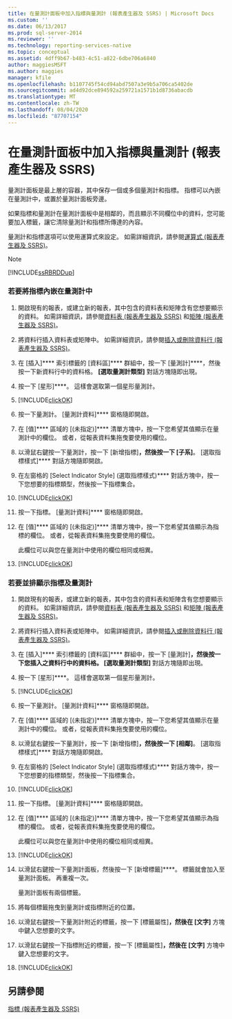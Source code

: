 ```yaml
---
title: 在量測計面板中加入指標與量測計 (報表產生器及 SSRS) | Microsoft Docs
ms.custom: ''
ms.date: 06/13/2017
ms.prod: sql-server-2014
ms.reviewer: ''
ms.technology: reporting-services-native
ms.topic: conceptual
ms.assetid: 4dff9b67-b483-4c51-a822-6dbe706a6840
author: maggiesMSFT
ms.author: maggies
manager: kfile
ms.openlocfilehash: b1107745f54cd94abd7507a3e9b5a706ca5402de
ms.sourcegitcommit: ad4d92dce894592a259721a1571b1d8736abacdb
ms.translationtype: MT
ms.contentlocale: zh-TW
ms.lasthandoff: 08/04/2020
ms.locfileid: "87707154"
---
```

# <a name="include-indicators-and-gauges-in-a-gauge-panel-report-builder-and-ssrs"></a>在量測計面板中加入指標與量測計 (報表產生器及 SSRS)
  量測計面板是最上層的容器，其中保存一個或多個量測計和指標。 指標可以內嵌在量測計中，或置於量測計面板旁邊。  
  
 如果指標和量測計在量測計面板中是相鄰的，而且顯示不同欄位中的資料，您可能要加入標籤，讓它清除量測計和指標所傳達的內容。  
  
 量測計和指標選項可以使用運算式來設定。 如需詳細資訊，請參閱[運算式 &#40;報表產生器及 SSRS&#41;](expressions-report-builder-and-ssrs.md)。  
  
> [!NOTE]  
>  [!INCLUDE[ssRBRDDup](../../includes/ssrbrddup-md.md)]  
  
### <a name="to-embed-an-indicator-in-a-gauge"></a>若要將指標內嵌在量測計中  
  
1.  開啟現有的報表，或建立新的報表，其中包含的資料表和矩陣含有您想要顯示的資料。 如需詳細資訊，請參閱[資料表 &#40;報表產生器及 SSRS&#41;](tables-report-builder-and-ssrs.md) 和[矩陣 &#40;報表產生器及 SSRS&#41;](create-a-matrix-report-builder-and-ssrs.md)。  
  
2.  將資料行插入資料表或矩陣中。 如需詳細資訊，請參閱[插入或刪除資料行 &#40;報表產生器及 SSRS&#41;](insert-or-delete-a-column-report-builder-and-ssrs.md)。  
  
3.  在 [插入]**** 索引標籤的 [資料區]**** 群組中，按一下 [量測計]****，然後按一下新資料行中的資料格。 **[選取量測計類型]** 對話方塊隨即出現。  
  
4.  按一下 [星形]****。 這樣會選取第一個星形量測計。  
  
5.  [!INCLUDE[clickOK](../../../includes/clickok-md.md)]  
  
6.  按一下量測計。 [量測計資料]**** 窗格隨即開啟。  
  
7.  在 [值]**** 區域的 [(未指定)]**** 清單方塊中，按一下您希望其值顯示在量測計中的欄位。 或者，從報表資料集拖曳要使用的欄位。  
  
8.  以滑鼠右鍵按一下量測計，按一下 [新增指標]****，然後按一下 [子系]****。 [選取指標樣式]**** 對話方塊隨即開啟。  
  
9. 在左窗格的 [Select Indicator Style] (選取指標樣式)**** 對話方塊中，按一下您想要的指標類型，然後按一下指標集合。  
  
10. [!INCLUDE[clickOK](../../../includes/clickok-md.md)]  
  
11. 按一下指標。 [量測計資料]**** 窗格隨即開啟。  
  
12. 在 [值]**** 區域的 [(未指定)]**** 清單方塊中，按一下您希望其值顯示為指標的欄位。 或者，從報表資料集拖曳要使用的欄位。  
  
     此欄位可以與您在量測計中使用的欄位相同或相異。  
  
13. [!INCLUDE[clickOK](../../../includes/clickok-md.md)]  
  
### <a name="to-show-an-indicator-and-gauge-side-by-side"></a>若要並排顯示指標及量測計  
  
1.  開啟現有的報表，或建立新的報表，其中包含的資料表和矩陣含有您想要顯示的資料。 如需詳細資訊，請參閱[資料表 &#40;報表產生器及 SSRS&#41;](tables-report-builder-and-ssrs.md) 和[矩陣 &#40;報表產生器及 SSRS&#41;](create-a-matrix-report-builder-and-ssrs.md)。  
  
2.  將資料行插入資料表或矩陣中。 如需詳細資訊，請參閱[插入或刪除資料行 &#40;報表產生器及 SSRS&#41;](insert-or-delete-a-column-report-builder-and-ssrs.md)。  
  
3.  在 [插入]**** 索引標籤的 [資料區]**** 群組中，按一下 [量測計]****，然後按一下您插入之資料行中的資料格。 [選取量測計類型]**** 對話方塊隨即出現。  
  
4.  按一下 [星形]****。 這樣會選取第一個星形量測計。  
  
5.  [!INCLUDE[clickOK](../../../includes/clickok-md.md)]  
  
6.  按一下量測計。 [量測計資料]**** 窗格隨即開啟。  
  
7.  在 [值]**** 區域的 [(未指定)]**** 清單方塊中，按一下您希望其值顯示在量測計中的欄位。 或者，從報表資料集拖曳要使用的欄位。  
  
8.  以滑鼠右鍵按一下量測計，按一下 [新增指標]****，然後按一下 [相鄰]****。 [選取指標樣式]**** 對話方塊隨即開啟。  
  
9. 在左窗格的 [Select Indicator Style] (選取指標樣式)**** 對話方塊中，按一下您想要的指標類型，然後按一下指標集合。  
  
10. [!INCLUDE[clickOK](../../../includes/clickok-md.md)]  
  
11. 按一下指標。 [量測計資料]**** 窗格隨即開啟。  
  
12. 在 [值]**** 區域的 [(未指定)]**** 清單方塊中，按一下您希望其值顯示為指標的欄位。 或者，從報表資料集拖曳要使用的欄位。  
  
     此欄位可以與您在量測計中使用的欄位相同或相異。  
  
13. [!INCLUDE[clickOK](../../../includes/clickok-md.md)]  
  
14. 以滑鼠右鍵按一下量測計面板，然後按一下 [新增標籤]****。 標籤就會加入至量測計面板。 再重複一次。  
  
     量測計面板有兩個標籤。  
  
15. 將每個標籤拖曳到量測計或指標附近的位置。  
  
16. 以滑鼠右鍵按一下量測計附近的標籤，按一下 [標籤屬性]****，然後在 [文字]**** 方塊中鍵入您想要的文字。  
  
17. 以滑鼠右鍵按一下指標附近的標籤，按一下 [標籤屬性]****，然後在 [文字]**** 方塊中鍵入您想要的文字。  
  
18. [!INCLUDE[clickOK](../../../includes/clickok-md.md)]  
  
## <a name="see-also"></a>另請參閱  
 [指標 &#40;報表產生器及 SSRS&#41;](indicators-report-builder-and-ssrs.md)  
  
  

